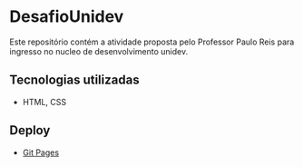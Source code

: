 # DesafioUnidev

Este repositório contém a atividade proposta pelo Professor Paulo Reis para ingresso no nucleo de desenvolvimento unidev.

## Tecnologias utilizadas
- HTML, CSS 

  
## Deploy
- [Git Pages](michelnsouza.github.io/DesafioUnidev/)
